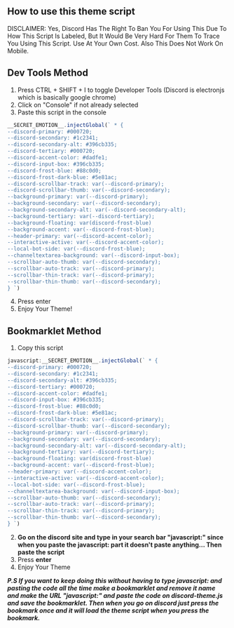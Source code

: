 ## How to use this theme script
DISCLAIMER: Yes, Discord Has The Right To Ban You For Using This Due To How This Script Is Labeled, But It Would Be Very Hard For Them To Trace You Using This Script. Use At Your Own Cost. 
Also This Does Not Work On Mobile.
## Dev Tools Method
1. Press CTRL + SHIFT + I to toggle Developer Tools (Discord is electronjs which is basically google chrome)
2. Click on "Console" if not already selected
3. Paste this script in the console 
```js
__SECRET_EMOTION__.injectGlobal(` * {
--discord-primary: #000720;    
--discord-secondary: #1c2341;
--discord-secondary-alt: #396cb335;
--discord-tertiary: #000720;    
--discord-accent-color: #dadfe1;
--discord-input-box: #396cb335;
--discord-frost-blue: #88c0d0;
--discord-frost-dark-blue: #5e81ac;
--discord-scrollbar-track: var(--discord-primary);    
--discord-scrollbar-thumb: var(--discord-secondary);       
--background-primary: var(--discord-primary);    
--background-secondary: var(--discord-secondary);    
--background-secondary-alt: var(--discord-secondary-alt);    
--background-tertiary: var(--discord-tertiary);
--background-floating: var(discord-frost-blue)    
--background-accent: var(--discord-frost-blue);    
--header-primary: var(--discord-accent-color);    
--interactive-active: var(--discord-accent-color);    
--local-bot-side: var(--discord-frost-blue);   
--channeltextarea-background: var(--discord-input-box);    
--scrollbar-auto-thumb: var(--discord-secondary);    
--scrollbar-auto-track: var(--discord-primary);
--scrollbar-thin-track: var(--discord-primary);
--scrollbar-thin-thumb: var(--discord-secondary);  
} `)
```
 
4. Press enter
5. Enjoy Your Theme!

## Bookmarklet Method
1. Copy this script  
```js
javascript:__SECRET_EMOTION__.injectGlobal(` * {
--discord-primary: #000720;    
--discord-secondary: #1c2341;
--discord-secondary-alt: #396cb335;
--discord-tertiary: #000720;    
--discord-accent-color: #dadfe1;
--discord-input-box: #396cb335;
--discord-frost-blue: #88c0d0;
--discord-frost-dark-blue: #5e81ac;
--discord-scrollbar-track: var(--discord-primary);    
--discord-scrollbar-thumb: var(--discord-secondary);       
--background-primary: var(--discord-primary);    
--background-secondary: var(--discord-secondary);    
--background-secondary-alt: var(--discord-secondary-alt);    
--background-tertiary: var(--discord-tertiary);
--background-floating: var(discord-frost-blue)    
--background-accent: var(--discord-frost-blue);    
--header-primary: var(--discord-accent-color);    
--interactive-active: var(--discord-accent-color);    
--local-bot-side: var(--discord-frost-blue);   
--channeltextarea-background: var(--discord-input-box);    
--scrollbar-auto-thumb: var(--discord-secondary);    
--scrollbar-auto-track: var(--discord-primary);
--scrollbar-thin-track: var(--discord-primary);
--scrollbar-thin-thumb: var(--discord-secondary);  
} `)
```
2. **Go on the discord site and type in your search bar "javascript:" since when you paste the javascript: part it doesn't paste anything... Then paste the script**
3. Press **enter**
4. Enjoy Your Theme
 
 ***P.S If you want to keep doing this without having to type javascript: and pasting the code all the time make a bookmarklet and remove it name and make the URL "javascript:" and paste the code on discord-theme.js and save the bookmarklet. Then when you go on discord just press the bookmark once and it will load the theme script when you press the bookmark.***
